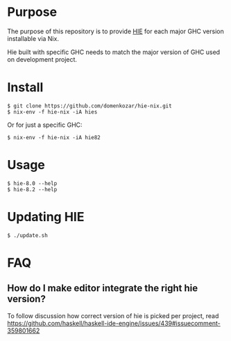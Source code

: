 # Purpose

The purpose of this repository is to provide [HIE](https://github.com/haskell/haskell-ide-engine)
for each major GHC version installable via Nix.

Hie built with specific GHC needs to match the major version of GHC used on development project.


# Install

    $ git clone https://github.com/domenkozar/hie-nix.git
    $ nix-env -f hie-nix -iA hies

Or for just a specific GHC:

    $ nix-env -f hie-nix -iA hie82

# Usage

    $ hie-8.0 --help
    $ hie-8.2 --help

# Updating HIE

    $ ./update.sh

# FAQ

## How do I make editor integrate the right hie version?

To follow discussion how correct version of hie is picked per project, read https://github.com/haskell/haskell-ide-engine/issues/439#issuecomment-359801662
